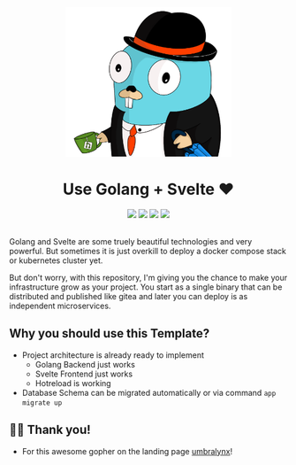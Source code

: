 <p align="center">
  <img src="./.git-assets/svelte-society-gopher.png" width="300" height="270">
</p>

<div style="text-align: center; margin: 10px;">
    <h1 align="center">Use Golang + Svelte ❤️</h1>
</div>
<div align="center">
    <img src="https://img.shields.io/github/go-mod/go-version/uvulpos/golang-sveltekit-binary?filename=services/backend-1%2Fgo.mod">
    <img src="https://img.shields.io/github/package-json/dependency-version/uvulpos/golang-sveltekit-binary/dev/svelte?filename=services/frontend%2Fpackage.json">
    <img src="https://img.shields.io/github/issues-raw/uvulpos/golang-sveltekit-binary">
    <img src="https://img.shields.io/github/issues/uvulpos/golang-sveltekit-binary/easy-implementation?label=Quick%20Win%20Issues&color=%231D76DB">
</div>
<br>

Golang and Svelte are some truely beautiful technologies and very powerful. But sometimes it is just overkill to deploy a docker compose stack or kubernetes cluster yet.

But don't worry, with this repository, I'm giving you the chance to make your infrastructure grow as your project. You start as a single binary that can be distributed and published like gitea and later you can deploy is as independent microservices.

## Why you should use this Template?

- Project architecture is already ready to implement
  - Golang Backend just works
  - Svelte Frontend just works
  - Hotreload is working
- Database Schema can be migrated automatically or via command `app migrate up`

## 🤝🏻 Thank you!

- For this awesome gopher on the landing page [umbralynx](https://github.com/umbralynx)!
